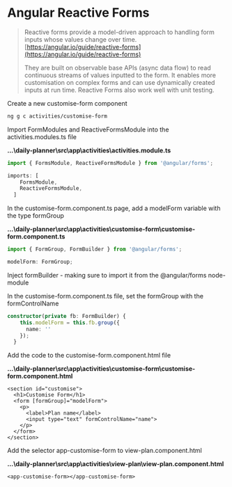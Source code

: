 # Angular Reactive Forms

> Reactive forms provide a model-driven approach to handling form inputs whose values change over time. [https://angular.io/guide/reactive-forms](https://angular.io/guide/reactive-forms)
>
> They are built on observable base APIs \(async data flow\) to read continuous streams of values inputted to the form. It enables more customisation on complex forms and can use dynamically created inputs at run time. Reactive Forms also work well with unit testing.

Create a new customise-form component

```bash
ng g c activities/customise-form
```

Import FormModules and ReactiveFormsModule into the activities.modules.ts file

**...\daily-planner\src\app\activities\activities.module.ts**

```typescript
import { FormsModule, ReactiveFormsModule } from '@angular/forms';

imports: [
    FormsModule,
    ReactiveFormsModule,
  ]
```

In the customise-form.component.ts page, add a modelForm variable with the type formGroup

**...\daily-planner\src\app\activities\customise-form\customise-form.component.ts**

```typescript
import { FormGroup, FormBuilder } from '@angular/forms';

modelForm: FormGroup;
```

Inject formBuilder - making sure to import it from the @angular/forms node-module

In the customise-form.component.ts file, set the formGroup with the formControlName

```typescript
constructor(private fb: FormBuilder) { 
    this.modelForm = this.fb.group({
      name: ''
    });
  }
```

Add the code to the customise-form.component.html file

**...\daily-planner\src\app\activities\customise-form\customise-form.component.html**

```markup
<section id="customise">
  <h1>Customise Form</h1>
  <form [formGroup]="modelForm">
    <p>
      <label>Plan name</label>
      <input type="text" formControlName="name">
    </p>
  </form>
</section>

```

Add the selector app-customise-form to view-plan.component.html

**...\daily-planner\src\app\activities\view-plan\view-plan.component.html**

```markup
<app-customise-form></app-customise-form>
```

